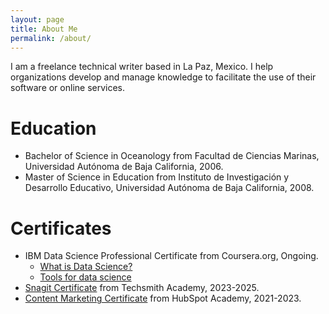 ```yaml
---
layout: page
title: About Me
permalink: /about/
---
```


I am a freelance technical writer based in La Paz, Mexico. I help organizations develop and manage knowledge to facilitate the use of their software or online services.


# Education
* Bachelor of Science in Oceanology from Facultad de Ciencias Marinas, Universidad Autónoma de Baja California, 2006.
* Master of Science in Education from Instituto de Investigación y Desarrollo Educativo, Universidad Autónoma de Baja California, 2008.

# Certificates
* IBM Data Science Professional Certificate from Coursera.org, Ongoing.
    * [What is Data Science?](https://coursera.org/share/caefc6ff0dbf0a85c24efdf12e8acffd)
    * [Tools for data science](https://coursera.org/share/ff36aabb2e49745066b7788e42cadb17)
* [Snagit Certificate](https://verify.skilljar.com/c/txu8363y8638) from Techsmith Academy, 2023-2025.
* [Content Marketing Certificate](https://app.hubspot.com/academy/achievements/3b27z3p2/en/1/jose-manuel-salgado/content-marketing) from HubSpot Academy, 2021-2023.